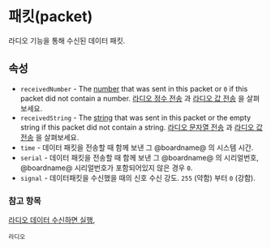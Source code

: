 # 패킷(packet)

라디오 기능을 통해 수신된 데이터 패킷.

## 속성

* `receivedNumber` - The [number](/reference/types/number) that was sent in this packet or `0` if this packet did not contain a number. [라디오 정수 전송](/reference/radio/send-number) 과 [라디오 값 전송](/reference/radio/send-value) 을 살펴보세요.
* `receivedString` - The [string](/reference/types/string) that was sent in this packet or the empty string if this packet did not contain a string. [라디오 문자열 전송](/reference/radio/send-string) 과 [라디오 값 전송](/reference/radio/send-value) 을 살펴보세요.
* `time` - 데이터 패킷을 전송할 때 함께 보낸 그 @boardname@ 의 시스템 시간.
* `serial` - 데이터 패킷을 전송할 때 함께 보낸 그 @boardname@ 의 시리얼번호, @boardname@ 시리얼번호가 포함되어있지 않은 경우 `0`.
* `signal` - 데이터패킷을 수신했을 때의 신호 수신 강도. `255` (약함) 부터 `0` (강함).

### 참고 항목

[라디오 데이터 수신하면 실행](/reference/radio/on-data-packet-received),

```package
라디오
```